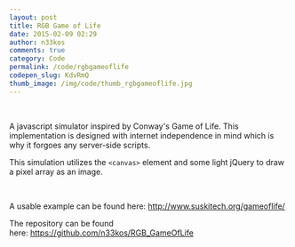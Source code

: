 ```yaml
---
layout: post
title: RGB Game of Life
date: 2015-02-09 02:29
author: n33kos
comments: true
category: Code
permalink: /code/rgbgameoflife
codepen_slug: KdvRmQ
thumb_image: /img/code/thumb_rgbgameoflife.jpg
---
```

&nbsp;

A javascript simulator inspired by Conway's Game of Life. This implementation is designed with internet independence in mind which is why it forgoes any server-side scripts.

This simulation utilizes the <code>&lt;canvas&gt;</code> element and some light jQuery to draw a pixel array as an image.

&nbsp;

A usable example can be found here: <a href="http://www.suskitech.org/gameoflife/">http://www.suskitech.org/gameoflife/</a>

The repository can be found here: <a href="https://github.com/n33kos/RGB_GameOfLife" target="_blank">https://github.com/n33kos/RGB_GameOfLife</a>
